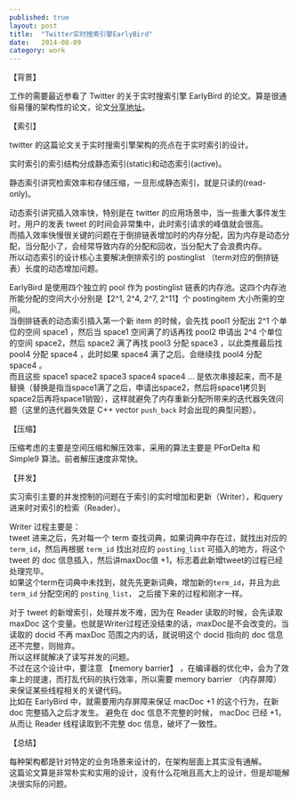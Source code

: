 ```yaml
---
published: true
layout: post
title:  "Twitter实时搜索引擎EarlyBird"
date:   2014-08-09
category: work
---
```



【背景】

工作的需要最近参看了 Twitter 的关于实时搜索引擎 EarlyBird 的论文。算是很通俗易懂的架构性的论文，论文[分享地址]。

【索引】

twitter 的这篇论文关于实时搜索引擎架构的亮点在于实时索引的设计。  

实时索引的索引结构分成静态索引(static)和动态索引(active)。  


静态索引讲究检索效率和存储压缩，一旦形成静态索引，就是只读的(read-only)。  

动态索引讲究插入效率快，特别是在 twitter 的应用场景中，当一些重大事件发生时，用户的发表 tweet 的时间会非常集中，此时索引请求的峰值就会很高。   
而插入效率快慢很关键的问题在于倒排链表增加时的内存分配，因为内存是动态分配，当分配小了，会经常导致内存的分配和回收，当分配大了会浪费内存。  
所以动态索引的设计核心主要解决倒排索引的 postinglist （term对应的倒排链表）长度的动态增加问题。  

EarlyBird 是使用四个独立的 pool 作为 postinglist 链表的内存池。这四个内存池所能分配的空间大小分别是【2^1, 2^4, 2^7, 2^11】个 postingitem 大小所需的空间。  
当倒排链表的动态索引插入第一个新 item 的时候，会先找 pool1 分配出 2^1 个单位的空间 space1 ，然后当 space1 空间满了的话再找 pool2 申请出 2^4 个单位的空间 space2，然后 space2 满了再找 pool3 分配 space3 ，以此类推最后找 pool4 分配 space4 ，此时如果 space4 满了之后。会继续找 pool4 分配 space4 。  
而且这些 space1 space2 space3 space4 space4 … 是依次串接起来，而不是替换（替换是指当space1满了之后，申请出space2，然后将space1拷贝到space2后再将space1销毁），这样就避免了内存重新分配所带来的迭代器失效问题（这里的迭代器失效是 C++ vector `push_back` 时会出现的典型问题）。  

【压缩】

压缩考虑的主要是空间压缩和解压效率，采用的算法主要是 PForDelta 和 Simple9 算法。前者解压速度非常快。  

【并发】

实习索引主要的并发控制的问题在于索引的实时增加和更新（Writer），和query进来时对索引的检索（Reader）。  

Writer 过程主要是：  
tweet 进来之后，先对每一个 term 查找词典，如果词典中存在过，就找出对应的 `term_id`，然后再根据 `term_id` 找出对应的 `posting_list` 可插入的地方，将这个 tweet 的 doc 信息插入，然后讲maxDoc值 +1，标志着此新增tweet的过程已经处理完毕。  
如果这个term在词典中未找到，就先先更新词典，增加新的`term_id`，并且为此 `term_id` 分配空闲的 `posting_list`， 之后接下来的过程和刚才一样。  

对于 tweet 的新增索引，处理并发不难，因为在 Reader 读取的时候，会先读取 maxDoc 这个变量。也就是Writer过程还没结束的话，maxDoc是不会改变的。当读取的 docid 不再 maxDoc 范围之内的话，就说明这个 docid 指向的 doc 信息还不完整，则抛弃。  
所以这样就解决了读写并发的问题。  
不过在这个设计中，要注意 【memory barrier】 ，在编译器的优化中，会为了效率上的提速，而打乱代码的执行效率，所以需要 memory barrier （内存屏障） 来保证某些线程相关的关键代码。  
比如在 EarlyBird 中，就需要用内存屏障来保证 macDoc +1 的这个行为，在新 doc 完整插入之后才发生。 避免在 doc 信息不完整的时候， macDoc 已经 +1，从而让 Reader 线程读取到不完整 doc 信息，破坏了一致性。  

【总结】

每种架构都是针对特定的业务场景来设计的，在架构层面上其实没有通解。  
这篇论文算是非常朴实和实用的设计，没有什么花哨且高大上的设计，但是却能解决很实际的问题。  


[分享地址]:http://pan.baidu.com/s/1dD4BGp7 
